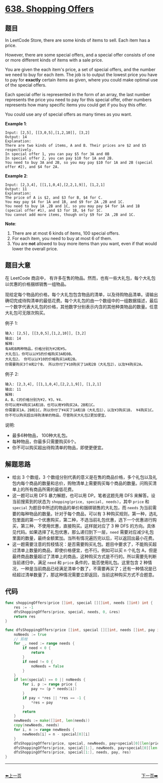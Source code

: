# [638. Shopping Offers](https://leetcode.com/problems/shopping-offers/)



## 题目

In LeetCode Store, there are some kinds of items to sell. Each item has a price.

However, there are some special offers, and a special offer consists of one or more different kinds of items with a sale price.

You are given the each item's price, a set of special offers, and the number we need to buy for each item. The job is to output the lowest price you have to pay for **exactly** certain items as given, where you could make optimal use of the special offers.

Each special offer is represented in the form of an array, the last number represents the price you need to pay for this special offer, other numbers represents how many specific items you could get if you buy this offer.

You could use any of special offers as many times as you want.

**Example 1**:

```
Input: [2,5], [[3,0,5],[1,2,10]], [3,2]
Output: 14
Explanation: 
There are two kinds of items, A and B. Their prices are $2 and $5 respectively. 
In special offer 1, you can pay $5 for 3A and 0B
In special offer 2, you can pay $10 for 1A and 2B. 
You need to buy 3A and 2B, so you may pay $10 for 1A and 2B (special offer #2), and $4 for 2A.
```

**Example 2**:

```
Input: [2,3,4], [[1,1,0,4],[2,2,1,9]], [1,2,1]
Output: 11
Explanation: 
The price of A is $2, and $3 for B, $4 for C. 
You may pay $4 for 1A and 1B, and $9 for 2A ,2B and 1C. 
You need to buy 1A ,2B and 1C, so you may pay $4 for 1A and 1B (special offer #1), and $3 for 1B, $4 for 1C. 
You cannot add more items, though only $9 for 2A ,2B and 1C.
```

**Note**:

1. There are at most 6 kinds of items, 100 special offers.
2. For each item, you need to buy at most 6 of them.
3. You are **not** allowed to buy more items than you want, even if that would lower the overall price.


## 题目大意

在 LeetCode 商店中， 有许多在售的物品。然而，也有一些大礼包，每个大礼包以优惠的价格捆绑销售一组物品。

现给定每个物品的价格，每个大礼包包含物品的清单，以及待购物品清单。请输出确切完成待购清单的最低花费。每个大礼包的由一个数组中的一组数据描述，最后一个数字代表大礼包的价格，其他数字分别表示内含的其他种类物品的数量。任意大礼包可无限次购买。

例子 1:

```
输入: [2,5], [[3,0,5],[1,2,10]], [3,2]
输出: 14
解释: 
有A和B两种物品，价格分别为¥2和¥5。
大礼包1，你可以以¥5的价格购买3A和0B。
大礼包2， 你可以以¥10的价格购买1A和2B。
你需要购买3个A和2个B， 所以你付了¥10购买了1A和2B（大礼包2），以及¥4购买2A。

```
例子 2:

```
输入: [2,3,4], [[1,1,0,4],[2,2,1,9]], [1,2,1]
输出: 11
解释: 
A，B，C的价格分别为¥2，¥3，¥4.
你可以用¥4购买1A和1B，也可以用¥9购买2A，2B和1C。
你需要买1A，2B和1C，所以你付了¥4买了1A和1B（大礼包1），以及¥3购买1B， ¥4购买1C。
你不可以购买超出待购清单的物品，尽管购买大礼包2更加便宜。
```

说明:

- 最多6种物品， 100种大礼包。
- 每种物品，你最多只需要购买6个。
- 你不可以购买超出待购清单的物品，即使更便宜。


## 解题思路

- 给出 3 个数组，3 个数组分别代表的意义是在售的商品价格，多个礼包以及礼包内每个商品的数量和总价，购物清单上需要购买每个商品的数量。问购买清单上的所有商品所需的最低花费。
- 这一题可以用 DFS 暴力解题，也可以用 DP。笔者这题先用 DFS 来解答。设当前搜索到的状态为 `shopping(price, special, needs)`，其中 `price` 和 `special` 为题目中所述的物品的单价和捆绑销售的大礼包，而 `needs` 为当前需要的每种物品的数量。针对于每个商品，可以有 3 种购买规则，第一种，选礼包里面的第一个优惠购买，第二种，不选当前礼包优惠，选下一个优惠进行购买，第三种，不使用优惠，直接购买。这样就对应了 3 种 DFS 的方向。具体见代码。如果选择了礼包优惠，那么递归到下一层，`need` 需要对应减少礼包里面的数量，最终金额累加。当所有情况遍历完以后，可以返回出最小花费。
- 这一题需要注意的剪枝情况：是否需要购买礼包。题目中要求了，不能购买超过清单上数量的商品，即使价格便宜，也不行。例如可以买 n 个礼包 A，但是最终商品数量超过了清单上的商品，这种购买方式是不行的。所以需要先判断当前递归中，满足 `need` 和 `price` 条件的，能否使用礼包。这里包含 2 种情况，一种是当前商品已经满足清单个数了，不需要再买了；还有一种情况是已经超过清单数量了，那这种情况需要立即返回，当前这种购买方式不合题意。

## 代码

```go
func shoppingOffers(price []int, special [][]int, needs []int) int {
	res := -1
	dfsShoppingOffers(price, special, needs, 0, &res)
	return res
}

func dfsShoppingOffers(price []int, special [][]int, needs []int, pay int, res *int) {
	noNeeds := true
	// 剪枝
	for _, need := range needs {
		if need < 0 {
			return
		}
		if need != 0 {
			noNeeds = false
		}
	}
	if len(special) == 0 || noNeeds {
		for i, p := range price {
			pay += (p * needs[i])
		}
		if pay < *res || *res == -1 {
			*res = pay
		}
		return
	}
	newNeeds := make([]int, len(needs))
	copy(newNeeds, needs)
	for i, n := range newNeeds {
		newNeeds[i] = n - special[0][i]
	}
	dfsShoppingOffers(price, special, newNeeds, pay+special[0][len(price)], res)
	dfsShoppingOffers(price, special[1:], newNeeds, pay+special[0][len(price)], res)
	dfsShoppingOffers(price, special[1:], needs, pay, res)
}
```


----------------------------------------------
<div style="display: flex;justify-content: space-between;align-items: center;">
<p><a href="https://books.halfrost.com/leetcode/ChapterFour/0600~0699/0637.Average-of-Levels-in-Binary-Tree/">⬅️上一页</a></p>
<p><a href="https://books.halfrost.com/leetcode/ChapterFour/0600~0699/0643.Maximum-Average-Subarray-I/">下一页➡️</a></p>
</div>
